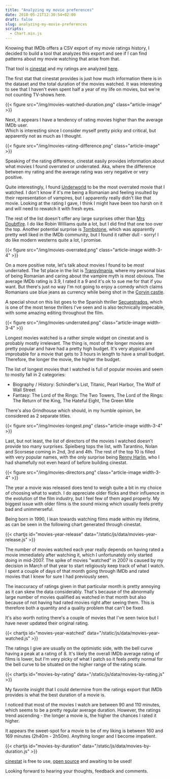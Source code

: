 ```yaml
---
title: "Analyzing my movie preferences"
date: 2018-05-21T12:30:54+02:00
draft: false
slug: analyzing-my-movie-preferences
scripts:
  - Chart.min.js
---
```


Knowing that IMDb offers a CSV export of my movie ratings history, I decided to build a tool that analyzes this export and see if I can find patterns about my movie watching that arise from that.

That tool is [cinestat](https://cinestat.victor.avasiloaei.com) and my ratings are analyzed [here](https://cinestat.victor.avasiloaei.com/#/stats/5b029e82e6eab64216940a31).

The first stat that cinestat provides is just how much information there is in the dataset and the total duration of the movies watched. It was interesting to see that I haven't even spent half a year of my life on movies, but we're not counting TV-shows here.

{{< figure src="/img/movies-watched-duration.png" class="article-image" >}}

Next, it appears I have a tendency of rating movies higher than the average IMDb user.  
Which is interesting since I consider myself pretty picky and critical, but apparently not as much as I thought.

{{< figure src="/img/movies-rating-difference.png" class="article-image" >}}

Speaking of the rating difference, cinestat easily provides information about what movies I found overrated or underrated. Aka, where the difference between my rating and the average rating was very negative or very positive.

Quite interestingly, I found [Underworld](https://www.imdb.com/title/tt0320691/) to be the most overrated movie that I watched. I don't know if it's me being a Romanian and feeling insulted by their representation of vampires, but I apparently really didn't like that movie. Looking at the rating I gave, I think I might have been too harsh on it and will need to rewatch it with fresh eyes.

The rest of the list doesn't offer any large surprises other than [Mrs Doubtfire](https://www.imdb.com/title/tt0107614/). I do like Robin Williams quite a lot, but I did find that one too over the top. Another potential surprise is [Tombstone](https://www.imdb.com/title/tt0108358/?ref_=nv_sr_1), which was apparently pretty well liked in the IMDb community, but I found it rather dull - sorry! I do like modern westerns quite a lot, I promise.

{{< figure src="/img/movies-overrated.png" class="article-image width-3-4" >}}

On a more positive note, let's talk about movies I found to be *most* underrated.
The 1st place in the list is [Transylmania](https://www.imdb.com/title/tt0936471/?ref_=nv_sr_1), where my personal bias of being Romanian and caring about the vampire myth is most obvious. The average IMDb rating is 3.9, I rated it a 9 and it's ok to sue me for that if you want. But there's just no way I'm not going to enjoy a comedy which claims Romanians use blue jeans as currency while being shot in the [Corvin castle](https://en.wikipedia.org/wiki/Corvin_Castle).

A special shout on this list goes to the Spanish thriller [Secuestrados](https://www.imdb.com/title/tt1629377/), which is one of the most tense thrillers I've seen and is also technically impecable, with some amazing editing throughout the film.

{{< figure src="/img/movies-underrated.png" class="article-image width-3-4" >}}

Longest movies watched is a rather simple widget on cinestat and is probably mostly irrelevant. The thing is, most of the longer movies are pretty popular and have had a pretty high budget. It's very atypical and improbable for a movie that gets to 3 hours in length to have a small budget. Therefore, the longer the movie, the higher the budget.

The list of longest movies that I watched is full of popular movies and seem to mostly fall in 2 categories:

* Biography / History: Schindler's List, Titanic, Pearl Harbor, The Wolf of Wall Street
* Fantasy: The Lord of the Rings: The Two Towers, The Lord of the Rings: The Return of the King, The Hateful Eight, The Green Mile

There's also Grindhouse which should, in my humble opinion, be considered as 2 separate titles.

{{< figure src="/img/movies-longest.png" class="article-image width-3-4" >}}

Last, but not least, the list of directors of the movies I watched doesn't provide too many surprises. Spielberg tops the list, with Tarantino, Nolan and Scorsese coming in 2nd, 3rd and 4th. The rest of the top 10 is filled with very popular names, with the only surprise being [Renny Harlin](https://www.imdb.com/name/nm0001317/?ref_=nv_sr_1), who I had shamefully not even heard of before building cinestat.

{{< figure src="/img/movies-directors.png" class="article-image width-3-4" >}}

The year a movie was released does tend to weigh quite a bit in my choice of choosing what to watch. I do appreciate older flicks and their influence in the evolution of the film industry, but I feel few of them aged properly. My biggest issue with older films is the sound mixing which usually feels pretty bad and unimmerseful.

Being born in 1990, I lean towards watching films made within my lifetime, as can be seen in the following chart generated through cinestat.

{{< chartjs id="movies-year-release" data="/static/js/data/movies-year-release.js" >}}

The number of movies watched each year really depends on having rated a movie immediately after watching it, which I unfortunately only started doing in mid-2007. The spike of movies "watched" in 2007 is caused by my decision in March of that year to start religiously keep track of what I watch. I spent a couple of days of that month going through IMDb and rated movies that I knew for sure I had previously seen.

The inaccuracy of ratings given in that particular month is pretty annoying as it can skew the data considerably. That's because of the abnormally large number of movies qualified as watched in that month but also because of not having had rated movies right after seeing them. This is therefore both a quantity and a quality problem that can't be fixed.

It's also worth noting there's a couple of movies that I've seen twice but I have never updated their original rating.

{{< chartjs id="movies-year-watched" data="/static/js/data/movies-year-watched.js" >}}

The ratings I give are usually on the optimistic side, with the bell curve having a peak at a rating of 8. It's likely the overall IMDb average rating of films is lower, but I'm very picky of what I patch so it feels pretty normal for the bell curve to be situated on the higher range of the rating scale.

{{< chartjs id="movies-by-rating" data="/static/js/data/movies-by-rating.js" >}}

My favorite insight that I could determine from the ratings export that IMDb provides is what the best duration of a movie is.

I noticed that most of the movies I watch are between 90 and 110 minutes, which seems to be a pretty regular average duration. However, the ratings trend ascending - the longer a movie is, the higher the chances I rated it higher.

It appears the sweet-spot for a movie to be of my liking is between 160 and 169 minutes (2h40m - 2h50m). Anything longer and I become impatient.

{{< chartjs id="movies-by-duration" data="/static/js/data/movies-by-duration.js" >}}

[cinestat](https://cinestat.victor.avasiloaei.com) is free to use, [open source](https://github.com/victorelu/cinestat-frontend) and awaiting to be used!

Looking forward to hearing your thoughts, feedback and comments.